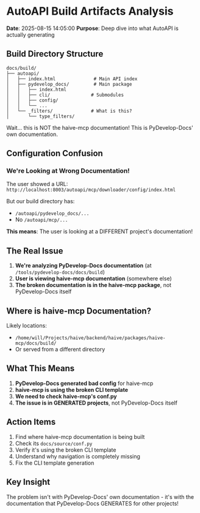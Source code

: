 # AutoAPI Build Artifacts Analysis

**Date**: 2025-08-15 14:05:00
**Purpose**: Deep dive into what AutoAPI is actually generating

## Build Directory Structure

```
docs/build/
├── autoapi/
│   ├── index.html              # Main API index
│   ├── pydevelop_docs/         # Main package
│   │   ├── index.html
│   │   ├── cli/               # Submodules
│   │   ├── config/
│   │   └── ...
│   └── _filters/              # What is this?
│       └── type_filters/
```

Wait... this is NOT the haive-mcp documentation! This is PyDevelop-Docs' own documentation.

## Configuration Confusion

### We're Looking at Wrong Documentation!

The user showed a URL: `http://localhost:8003/autoapi/mcp/downloader/config/index.html`

But our build directory has:

- `/autoapi/pydevelop_docs/...`
- No `/autoapi/mcp/...`

**This means**: The user is looking at a DIFFERENT project's documentation!

## The Real Issue

1. **We're analyzing PyDevelop-Docs documentation** (at `/tools/pydevelop-docs/docs/build`)
2. **User is viewing haive-mcp documentation** (somewhere else)
3. **The broken documentation is in the haive-mcp package**, not PyDevelop-Docs itself

## Where is haive-mcp Documentation?

Likely locations:

- `/home/will/Projects/haive/backend/haive/packages/haive-mcp/docs/build/`
- Or served from a different directory

## What This Means

1. **PyDevelop-Docs generated bad config** for haive-mcp
2. **haive-mcp is using the broken CLI template**
3. **We need to check haive-mcp's conf.py**
4. **The issue is in GENERATED projects**, not PyDevelop-Docs itself

## Action Items

1. Find where haive-mcp documentation is being built
2. Check its `docs/source/conf.py`
3. Verify it's using the broken CLI template
4. Understand why navigation is completely missing
5. Fix the CLI template generation

## Key Insight

The problem isn't with PyDevelop-Docs' own documentation - it's with the documentation that PyDevelop-Docs GENERATES for other projects!
